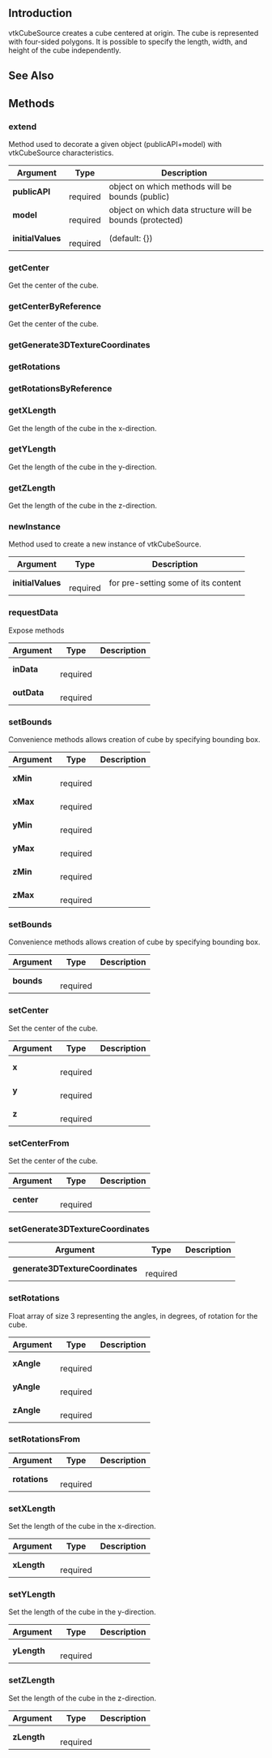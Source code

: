## Introduction

vtkCubeSource creates a cube centered at origin. The cube is represented with four-sided polygons.
It is possible to specify the length, width, and height of the cube independently.




## See Also

## Methods


### extend

Method used to decorate a given object (publicAPI+model) with vtkCubeSource characteristics.


| Argument | Type | Description |
| ------------- | ------------- | ----- |
| **publicAPI** | <span class="arg-type"></span></br></span><span class="arg-required">required</span> | object on which methods will be bounds (public) |
| **model** | <span class="arg-type"></span></br></span><span class="arg-required">required</span> | object on which data structure will be bounds (protected) |
| **initialValues** | <span class="arg-type"></span></br></span><span class="arg-required">required</span> | (default: {}) |


### getCenter

Get the center of the cube.



### getCenterByReference

Get the center of the cube.



### getGenerate3DTextureCoordinates





### getRotations





### getRotationsByReference





### getXLength

Get the length of the cube in the x-direction.



### getYLength

Get the length of the cube in the y-direction.



### getZLength

Get the length of the cube in the z-direction.



### newInstance

Method used to create a new instance of vtkCubeSource.


| Argument | Type | Description |
| ------------- | ------------- | ----- |
| **initialValues** | <span class="arg-type"></span></br></span><span class="arg-required">required</span> | for pre-setting some of its content |


### requestData

Expose methods


| Argument | Type | Description |
| ------------- | ------------- | ----- |
| **inData** | <span class="arg-type"></span></br></span><span class="arg-required">required</span> |  |
| **outData** | <span class="arg-type"></span></br></span><span class="arg-required">required</span> |  |


### setBounds

Convenience methods allows creation of cube by specifying bounding box.


| Argument | Type | Description |
| ------------- | ------------- | ----- |
| **xMin** | <span class="arg-type"></span></br></span><span class="arg-required">required</span> |  |
| **xMax** | <span class="arg-type"></span></br></span><span class="arg-required">required</span> |  |
| **yMin** | <span class="arg-type"></span></br></span><span class="arg-required">required</span> |  |
| **yMax** | <span class="arg-type"></span></br></span><span class="arg-required">required</span> |  |
| **zMin** | <span class="arg-type"></span></br></span><span class="arg-required">required</span> |  |
| **zMax** | <span class="arg-type"></span></br></span><span class="arg-required">required</span> |  |


### setBounds

Convenience methods allows creation of cube by specifying bounding box.


| Argument | Type | Description |
| ------------- | ------------- | ----- |
| **bounds** | <span class="arg-type"></span></br></span><span class="arg-required">required</span> |  |


### setCenter

Set the center of the cube.


| Argument | Type | Description |
| ------------- | ------------- | ----- |
| **x** | <span class="arg-type"></span></br></span><span class="arg-required">required</span> |  |
| **y** | <span class="arg-type"></span></br></span><span class="arg-required">required</span> |  |
| **z** | <span class="arg-type"></span></br></span><span class="arg-required">required</span> |  |


### setCenterFrom

Set the center of the cube.


| Argument | Type | Description |
| ------------- | ------------- | ----- |
| **center** | <span class="arg-type"></span></br></span><span class="arg-required">required</span> |  |


### setGenerate3DTextureCoordinates




| Argument | Type | Description |
| ------------- | ------------- | ----- |
| **generate3DTextureCoordinates** | <span class="arg-type"></span></br></span><span class="arg-required">required</span> |  |


### setRotations

Float array of size 3 representing the angles, in degrees, of rotation for the cube.


| Argument | Type | Description |
| ------------- | ------------- | ----- |
| **xAngle** | <span class="arg-type"></span></br></span><span class="arg-required">required</span> |  |
| **yAngle** | <span class="arg-type"></span></br></span><span class="arg-required">required</span> |  |
| **zAngle** | <span class="arg-type"></span></br></span><span class="arg-required">required</span> |  |


### setRotationsFrom




| Argument | Type | Description |
| ------------- | ------------- | ----- |
| **rotations** | <span class="arg-type"></span></br></span><span class="arg-required">required</span> |  |


### setXLength

Set the length of the cube in the x-direction.


| Argument | Type | Description |
| ------------- | ------------- | ----- |
| **xLength** | <span class="arg-type"></span></br></span><span class="arg-required">required</span> |  |


### setYLength

Set the length of the cube in the y-direction.


| Argument | Type | Description |
| ------------- | ------------- | ----- |
| **yLength** | <span class="arg-type"></span></br></span><span class="arg-required">required</span> |  |


### setZLength

Set the length of the cube in the z-direction.


| Argument | Type | Description |
| ------------- | ------------- | ----- |
| **zLength** | <span class="arg-type"></span></br></span><span class="arg-required">required</span> |  |


